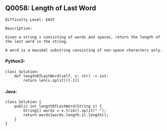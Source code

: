 ## Q0058: Length of Last Word

```
Difficulty Level: EASY
```

```
Description:

Given a string s consisting of words and spaces, return the length of the last word in the string.

A word is a maximal substring consisting of non-space characters only.
```

#### Python3:

```
class Solution:
    def lengthOfLastWord(self, s: str) -> int:
        return len(s.split()[-1])
```

#### Java:

```
class Solution {
    public int lengthOfLastWord(String s) {
        String[] words = s.trim().split(" ");
        return words[words.length-1].length();
    }
}
```